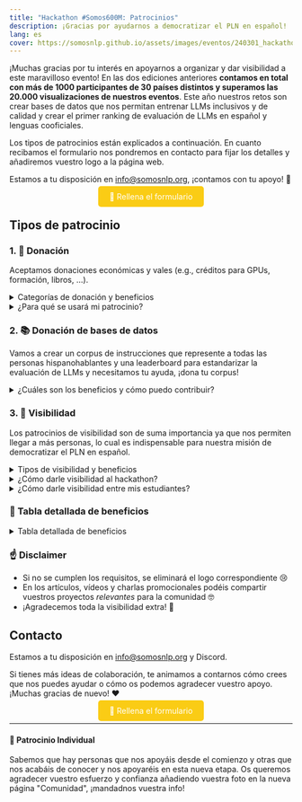 ```yaml
---
title: "Hackathon #Somos600M: Patrocinios"
description: ¡Gracias por ayudarnos a democratizar el PLN en español!
lang: es
cover: https://somosnlp.github.io/assets/images/eventos/240301_hackathon.jpg
---
```


¡Muchas gracias por tu interés en apoyarnos a organizar y dar visibilidad a este maravilloso evento! En las dos ediciones anteriores **contamos en total con más de 1000 participantes de 30 países distintos y superamos las 20.000 visualizaciones de nuestros eventos**. Este año nuestros retos son crear bases de datos que nos permitan entrenar LLMs inclusivos y de calidad y crear el primer ranking de evaluación de LLMs en español y lenguas cooficiales.

Los tipos de patrocinios están explicados a continuación. En cuanto recibamos el formulario nos pondremos en contacto para fijar los detalles y añadiremos vuestro logo a la página web.

Estamos a tu disposición en info@somosnlp.org, ¡contamos con tu apoyo! 💪

<center><a href="https://forms.gle/sEkxstwbJSRYpgDa8" target="_blank" style="background-color:#FACC15; color:white; padding:10px 20px; text-decoration:none; border-radius:5px;">📝 Rellena el formulario</a></center>

## Tipos de patrocinio

### 1. 🚀 Donación

Aceptamos donaciones económicas y vales (e.g., créditos para GPUs, formación, libros, ...).

<details>
<summary>Categorías de donación y beneficios</summary>

- **🥇 Oro**, donación total valorada en 1000€: logo grande en primer puesto, máxima visibilidad en RRSS, mención en eventos y posible artículo, vídeo o charla promocional.
- **🥈 Plata**, donación total valorada en 600€: logo mediano en segundo puesto, visibilidad media en RRSS y posible artículo o vídeo promocional.
- **🥉 Bronce**, donación total valorada en 200€: logo mediano en tercer puesto y visibilidad en RRSS.

</details>

<details>
<summary>¿Para qué se usará mi patrocinio?</summary>

Nuestro hackathon es un evento gratuito, gracias a los patrocinios de Oro, Plata y Bronce podemos garantizar:
- Tiempo de computación en la nube
- Premios para los equipos ganadores
- Merchandising y sorteos para todo el mundo
- Streaming de calidad
- Buena gestión de este evento internacional online

Ejemplos de vales por premios y sorteos que podéis patrocinar: beca para un curso de pago, acceso a una plataforma de formación, libros de PLN/IA, merchandising específicamente creado para el hackathon, tiempo de computación, vale para tiendas de informática, etc.

Para determinar la categoría de patrocinio se calculará el valor total combinando donaciones y vales.

<center><a href="https://forms.gle/sEkxstwbJSRYpgDa8" target="_blank" style="background-color:#FACC15; color:white; margin:20px 20px; padding:10px 20px; text-decoration:none; border-radius:5px;">📝 Rellena el formulario</a></center>

</details>

### 2. 📚 Donación de bases de datos

Vamos a crear un corpus de instrucciones que represente a todas las personas hispanohablantes y una leaderboard para estandarizar la evaluación de LLMs y necesitamos tu ayuda, ¡dona tu corpus!

<details>
<summary>¿Cuáles son los beneficios y cómo puedo contribuir?</summary>

- **📚 Corpus**, donación de una base de datos: logo grande, mención en la leaderboard y todo lo relacionado con la evaluación, posible artículo, vídeo o taller promocional relacionado con el corpus.

<center><a href="https://somosnlp.org/donatucorpus" target="_blank" style="background-color:#FACC15; color:white; margin:20px 20px; padding:10px 20px; text-decoration:none; border-radius:5px;">📝 Lee toda la info aquí</a></center>

</details>

### 3. 📣 Visibilidad

Los patrocinios de visibilidad son de suma importancia ya que nos permiten llegar a más personas, lo cual es indispensable para nuestra misión de democratizar el PLN en español.

<details>
<summary>Tipos de visibilidad y beneficios</summary>

- **🤗 Comunidad**, dar visibilidad al hackathon en general: logo pequeño y visibilidad en RRSS.
- **🎓 Universidad**, dar visibilidad al hackathon entre tu alumnado y grupos de investigación: logo pequeño y visibilidad en RRSS.

</details>

<details>
<summary>¿Cómo darle visibilidad al hackathon?</summary>

Para consideraros patrocinio de Comunidad 🤗 os pedimos:
- Publicar posts / mencionar en podcast / newsletter animando a participar antes del 8 de marzo
- Publicar posts animando a participar antes del 8 de marzo
- Publicar posts anunciando los días de keynotes
- Publicar posts / blog anunciando los resultados del hackathon
- RT / comentar las publicaciones en las que os mencionemos

<center><a href="https://forms.gle/sEkxstwbJSRYpgDa8" target="_blank" style="background-color:#FACC15; color:white; padding:10px 20px; text-d∫ecoration:none; border-radius:5px;">📝 Rellena el formulario</a></center>

</details>

<!--
<details>
<summary>¿Cómo darle visibilidad a una ponencia o mentoría?</summary>

Form: Expert: Visibilidad de una ponencia o mentoría impartida por alguien de tu organización (mín. 3 publicaciones)

Para que la entidad a la que pertenece la persona que imparte la ponencia/mentoría se considere patrocinadora Expert tiene que:
- Publicar posts / mencionar en podcast / newsletter animando a participar en el hackathon antes del 15 de febrero (incluido)
- Publicar posts anunciando la keynote/mentoría una semana antes del evento
- Publicar posts anunciando la keynote/mentoría un día antes del evento
- RT / comentar las publicaciones en las que os mencionemos

Disclaimer: si quieres promocionar tu producto en una charla debes contar con un patrocinio de tipo Oro.

¡Contáctanos ya para compartir tu experiencia!

Enlaces útiles:
- [🔊 Propón una keynote](https://forms.gle/YpUvifDNLG6E56Cy9)
- [🧑‍🏫 Ofrece una mentoría](https://forms.gle/7UmsVDnFmNo1pCrf9)

<center><a href="https://forms.gle/sEkxstwbJSRYpgDa8" target="_blank" style="background-color:#FACC15; color:white; padding:10px 20px; text-decoration:none; border-radius:5px;">📝 Rellena el formulario</a></center>
</details>
-->

<details>
<summary>¿Cómo darle visibilidad entre mis estudiantes?</summary>

Lo que pedimos a las universidades colaboradoras:
- Publicar posts animando a participar antes del 8 de marzo
- Publicar noticia, blog o similar en su página web antes del 8 de marzo
- Publicar posts / blog anunciando los resultados del hackathon, (¡claramente pueden centrarse en los proyectos de sus estudiantes!)
- Presentar al menos 1 equipo de estudiantes al hackathon

Enlaces útiles:
- [🎓 Info para universidades](https://somosnlp.org/hackathon/universidades)

<center><a href="https://forms.gle/sEkxstwbJSRYpgDa8" target="_blank" style="background-color:#FACC15; color:white; padding:10px 20px; text-decoration:none; border-radius:5px;">📝 Rellena el formulario</a></center>
</details>


### 👀 Tabla detallada de beneficios

<details>
<summary>Tabla detallada de beneficios</summary>

| | Oro | Plata | Bronce | Corpus | Visibilidad |
|-| --------|-----|-------|--------|-----------|
| Logo en la página web del hackathon y la de registro | ✅ L | ✅ M | ✅ M | ✅ L | ✅ S |
| Logo en la página "Comunidad" (orden) | ✅ 1º | ✅ 2º | ✅ 3º | ✅ 1º | ✅ 4º |
| Agradecimiento en RRSS y anuncio colaboración | ✅ | ✅ | ✅ | ✅ | ✅ |
| Etiquetas en posts (mínimo) | ✅ 15 | ✅ 15 | ✅ 10 | ✅ 10 | ✅ 5 | 
| Post en RRSS presentando vuestra misión y proyectos | ✅ In+X | ✅ In+X | ✅ X | ✅ | ❌ |
| Mención en un artículo describiendo los patrocinios | ✅ | ✅ | ✅ | ✅ | ❌ |
| Mención en directo en la inauguración y clausura | ✅ | ✅ | ❌ | ✅ | ❌ |
| Artículo de blog promocional * | ✅ | ✅ | ❌ | ✅ | ❌ |
| Vídeo promocional (3') * | ✅ | ✅ | ❌ | ✅ | ❌  |
| Charla promocional (30') * | ✅ | ❌ | ❌ | ✅ | ❌ |
| Mención y enlace en la leaderboard | ❌ | ❌ |❌ | ✅ | ❌ |
| Mención en un artículo de blog describiendo la creación de la leaderboard | ❌ | ❌ |❌ | ✅ | ❌ |
<!--
| Aparición en la pantalla de espera antes del comienzo de los eventos | ✅ | ❌ | ❌ | ✅ | ❌ | ❌ |

| Acceso a los CVs de participantes en búsqueda de empleo ?? | ✅ | ✅ | ✅ | ✅ | ❌ | ❌ | 
-->

</details>

### ☝️ Disclaimer

- Si no se cumplen los requisitos, se eliminará el logo correspondiente 😢
- En los artículos, vídeos y charlas promocionales podéis compartir vuestros proyectos *relevantes* para la comunidad 🤓 
- ¡Agradecemos toda la visibilidad extra! 🤩

## Contacto

Estamos a tu disposición en info@somosnlp.org y Discord.

Si tienes más ideas de colaboración, te animamos a contarnos cómo crees que nos puedes ayudar o cómo os podemos agradecer vuestro apoyo. ¡Muchas gracias de nuevo! ❤️

<center><a href="https://forms.gle/sEkxstwbJSRYpgDa8" target="_blank" style="background-color:#FACC15; color:white; padding:10px 20px; text-decoration:none; border-radius:5px;">📝 Rellena el formulario</a></center>

---

#### 💛 Patrocinio Individual

Sabemos que hay personas que nos apoyáis desde el comienzo y otras que nos acabáis de conocer y nos apoyaréis en esta nueva etapa. Os queremos agradecer vuestro esfuerzo y confianza añadiendo vuestra foto en la nueva página "Comunidad", ¡mandadnos vuestra info!
